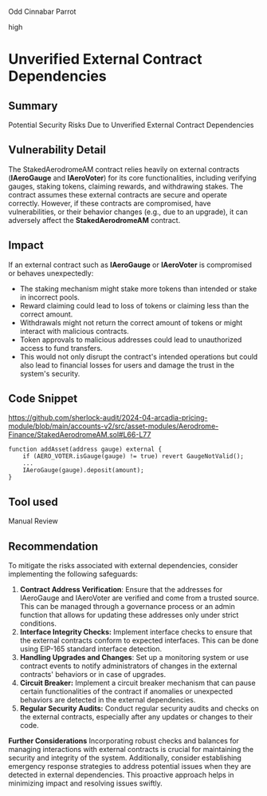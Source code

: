 Odd Cinnabar Parrot

high

# Unverified External Contract Dependencies

## Summary
Potential Security Risks Due to Unverified External Contract Dependencies

## Vulnerability Detail
The StakedAerodromeAM contract relies heavily on external contracts (**IAeroGauge** and **IAeroVoter**) for its core functionalities, including verifying gauges, staking tokens, claiming rewards, and withdrawing stakes. The contract assumes these external contracts are secure and operate correctly. However, if these contracts are compromised, have vulnerabilities, or their behavior changes (e.g., due to an upgrade), it can adversely affect the **StakedAerodromeAM** contract.

## Impact
If an external contract such as **IAeroGauge** or **IAeroVoter** is compromised or behaves unexpectedly:

- The staking mechanism might stake more tokens than intended or stake in incorrect pools.
- Reward claiming could lead to loss of tokens or claiming less than the correct amount.
- Withdrawals might not return the correct amount of tokens or might interact with malicious contracts.
- Token approvals to malicious addresses could lead to unauthorized access to fund transfers.
- This would not only disrupt the contract's intended operations but could also lead to financial losses for users and damage the trust in the system's security.

## Code Snippet
https://github.com/sherlock-audit/2024-04-arcadia-pricing-module/blob/main/accounts-v2/src/asset-modules/Aerodrome-Finance/StakedAerodromeAM.sol#L66-L77


```solidity
function addAsset(address gauge) external {
    if (AERO_VOTER.isGauge(gauge) != true) revert GaugeNotValid();
    ...
    IAeroGauge(gauge).deposit(amount);
}
```
## Tool used
Manual Review

## Recommendation
To mitigate the risks associated with external dependencies, consider implementing the following safeguards:

1. **Contract Address Verification**: Ensure that the addresses for IAeroGauge and IAeroVoter are verified and come from a trusted source. This can be managed through a governance process or an admin function that allows for updating these addresses only under strict conditions.
2. **Interface Integrity Checks:** Implement interface checks to ensure that the external contracts conform to expected interfaces. This can be done using EIP-165 standard interface detection.
3. **Handling Upgrades and Changes**: Set up a monitoring system or use contract events to notify administrators of changes in the external contracts' behaviors or in case of upgrades.
4. **Circuit Breaker:** Implement a circuit breaker mechanism that can pause certain functionalities of the contract if anomalies or unexpected behaviors are detected in the external dependencies.
5. **Regular Security Audits:** Conduct regular security audits and checks on the external contracts, especially after any updates or changes to their code.

**Further Considerations**
Incorporating robust checks and balances for managing interactions with external contracts is crucial for maintaining the security and integrity of the system. Additionally, consider establishing emergency response strategies to address potential issues when they are detected in external dependencies. This proactive approach helps in minimizing impact and resolving issues swiftly.